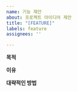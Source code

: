```yaml
---
name: 기능 제안
about: 프로젝트 아이디어 제안
title: "[FEATURE]"
labels: feature
assignees: ''

---
```


**목적**


**이유**


**대략적인 방법**
